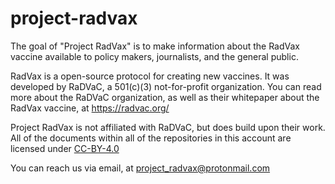 # project-radvax

The goal of "Project RadVax" is to make information about the RadVax vaccine available to policy makers, journalists, and the general public.

RadVax is a open-source protocol for creating new vaccines.  It was developed by RaDVaC, a 501(c)(3) not-for-profit organization.
You can read more about the RaDVaC organization, as well as their whitepaper about the RadVax vaccine, at https://radvac.org/

Project RadVax is not affiliated with RaDVaC, but does build upon their work.  All of the documents within all of the repositories in this account are licensed under 
[CC-BY-4.0](https://creativecommons.org/licenses/by/4.0/)

You can reach us via email, at project_radvax@protonmail.com
